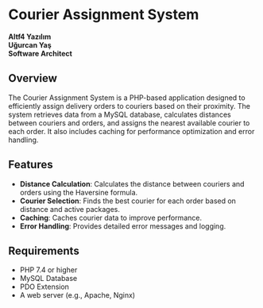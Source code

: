 # Courier Assignment System

**Altf4 Yazılım**  
**Uğurcan Yaş**  
**Software Architect**

## Overview

The Courier Assignment System is a PHP-based application designed to efficiently assign delivery orders to couriers based on their proximity. The system retrieves data from a MySQL database, calculates distances between couriers and orders, and assigns the nearest available courier to each order. It also includes caching for performance optimization and error handling.

## Features

- **Distance Calculation**: Calculates the distance between couriers and orders using the Haversine formula.
- **Courier Selection**: Finds the best courier for each order based on distance and active packages.
- **Caching**: Caches courier data to improve performance.
- **Error Handling**: Provides detailed error messages and logging.

## Requirements

- PHP 7.4 or higher
- MySQL Database
- PDO Extension
- A web server (e.g., Apache, Nginx)

